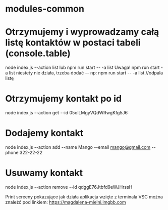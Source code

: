 # modules-common

# Otrzymujemy i wyprowadzamy całą listę kontaktów w postaci tabeli (console.table)

node index.js --action list
lub
npm run start -- -a list
Uwaga!
npm run start -a list niestety nie działa, trzeba dodać --
np:
npm run start -- -a list //odpala listę

# Otrzymujemy kontakt po id

node index.js --action get --id 05olLMgyVQdWRwgKfg5J6

# Dodajemy kontakt

node index.js --action add --name Mango --email mango@gmail.com --phone 322-22-22

# Usuwamy kontakt

node index.js --action remove --id qdggE76Jtbfd9eWJHrssH

Print screeny pokazujące jak działa aplikacja wzięte z terminala VSC można znaleźć pod linkiem:
https://magdalena-mielni.imgbb.com
